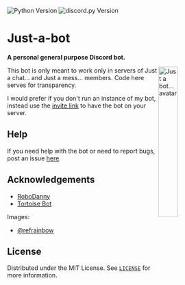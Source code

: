 ![Python Version](https://img.shields.io/badge/python-3.8-blue?style=flat-square)
![discord.py Version](https://img.shields.io/badge/discord.py-1.6.0-blue?style=flat-square)

# Just-a-bot

**A personal general purpose Discord bot.**

<img alt="Just a bot... avatar" align="right" src="https://i.imgur.com/fBbNmfg.png" width=30%/>

This bot is only meant to work only in servers of Just a chat... and Just a mess... members.
Code here serves for transparency.

I would prefer if you don't run an instance of my bot, instead use the 
[invite link](https://discord.com/api/oauth2/authorize?client_id=764106437701140490&permissions=8&scope=bot) 
to have the bot on your server.

## Help

If you need help with the bot or need to report bugs, post an issue 
[here](https://github.com/jnpoJuwan/Just-a-bot/issues).

## Acknowledgements

* [RoboDanny](https://github.com/Rapptz/RoboDanny)
* [Tortoise Bot](https://github.com/Tortoise-Community/Tortoise-BOT)

Images:
* [@refrainbow](https://twitter.com/refrainbow)

## License

Distributed under the MIT License.
See [`LICENSE`](https://github.com/jnpoJuwan/Just-a-bot/blob/main/LICENSE) for more information.

